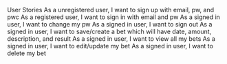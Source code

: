 User Stories
As a unregistered user, I want to sign up with email, pw, and pwc
As a registered user, I want to sign in with email and pw
As a signed in user, I want to change my pw
As a signed in user, I want to sign out
As a signed in user, I want to save/create a bet which will have date, amount, description, and result
As a signed in user, I want to view all my bets
As a signed in user, I want to edit/update my bet
As a signed in user, I want to delete my bet
